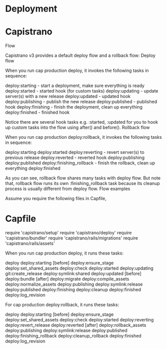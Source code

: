 # Deployment


# Capistrano


Flow

Capistrano v3 provides a default deploy flow and a rollback flow:
Deploy flow

When you run cap production deploy, it invokes the following tasks in sequence:

deploy:starting    - start a deployment, make sure everything is ready
deploy:started     - started hook (for custom tasks)
deploy:updating    - update server(s) with a new release
deploy:updated     - updated hook
deploy:publishing  - publish the new release
deploy:published   - published hook
deploy:finishing   - finish the deployment, clean up everything
deploy:finished    - finished hook

Notice there are several hook tasks e.g. :started, :updated for you to hook up custom tasks into the flow using after() and before().
Rollback flow

When you run cap production deploy:rollback, it invokes the following tasks in sequence:

deploy:starting
deploy:started
deploy:reverting           - revert server(s) to previous release
deploy:reverted            - reverted hook
deploy:publishing
deploy:published
deploy:finishing_rollback  - finish the rollback, clean up everything
deploy:finished

As you can see, rollback flow shares many tasks with deploy flow. But note that, rollback flow runs its own :finishing_rollback task because its cleanup process is usually different from deploy flow.
Flow examples

Assume you require the following files in Capfile,

# Capfile
require 'capistrano/setup'
require 'capistrano/deploy'
require 'capistrano/bundler'
require 'capistrano/rails/migrations'
require 'capistrano/rails/assets'

When you run cap production deploy, it runs these tasks:

deploy
  deploy:starting
    [before]
      deploy:ensure_stage
      deploy:set_shared_assets
    deploy:check
  deploy:started
  deploy:updating
    git:create_release
    deploy:symlink:shared
  deploy:updated
    [before]
      deploy:bundle
    [after]
      deploy:migrate
      deploy:compile_assets
      deploy:normalize_assets
  deploy:publishing
    deploy:symlink:release
  deploy:published
  deploy:finishing
    deploy:cleanup
  deploy:finished
    deploy:log_revision

For cap production deploy:rollback, it runs these tasks:

deploy
  deploy:starting
    [before]
      deploy:ensure_stage
      deploy:set_shared_assets
    deploy:check
  deploy:started
  deploy:reverting
    deploy:revert_release
  deploy:reverted
    [after]
      deploy:rollback_assets
  deploy:publishing
    deploy:symlink:release
  deploy:published
  deploy:finishing_rollback
    deploy:cleanup_rollback
  deploy:finished
    deploy:log_revision

